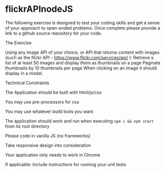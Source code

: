 # flickrAPInodeJS
The following exercise is designed to test your coding skills and get a sense of your approach 
to open-ended problems. Once complete please provide a link to a github source repository for your code.

The Exercise

Using any image API of your choice, or API that returns content with images (such as the flickr API -  https://www.flickr.com/services/api/ ):
Retrieve a list of at least 50 images and display them as thumbnails on a page
Paginate thumbnails by 10 thumbnails per page
When clicking on an image it should display in a modal.

Technical Constraints

The Application should be built with html/js/css

You may use pre-processors for css

You may use whatever build tools you want

The application should work and run when executing
`npm i && npm start` from its root directory

Please code in vanilla JS (no frameworks)

Take responsive design into consideration

Your application only needs to work in Chrome

If applicable: Include instructions for running your unit tests

